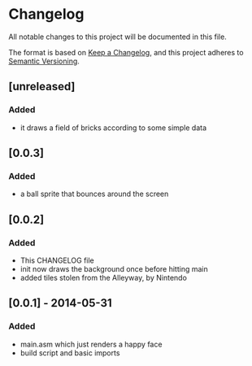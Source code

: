 # Changelog
All notable changes to this project will be documented in this file.

The format is based on [Keep a Changelog](https://keepachangelog.com/en/1.0.0/),
and this project adheres to [Semantic Versioning](https://semver.org/spec/v2.0.0.html).

## [unreleased]

### Added
- it draws a field of bricks according to some simple data
## [0.0.3]

### Added
- a ball sprite that bounces around the screen

## [0.0.2]

### Added
- This CHANGELOG file
- init now draws the background once before hitting main
- added tiles stolen from the Alleyway, by Nintendo

## [0.0.1] - 2014-05-31
### Added
 - main.asm which just renders a happy face
 - build script and basic imports




